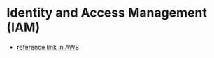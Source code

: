 # Identity and Access Management (IAM)
* [reference link in AWS](https://docs.aws.amazon.com/IAM/latest/UserGuide/introduction.html)
